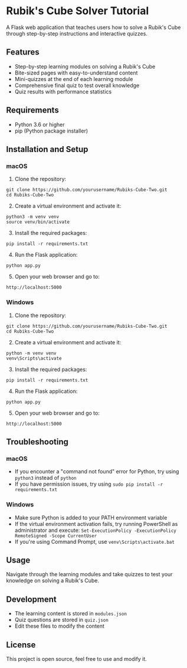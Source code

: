 # Rubik's Cube Solver Tutorial

A Flask web application that teaches users how to solve a Rubik's Cube through step-by-step instructions and interactive quizzes.

## Features

- Step-by-step learning modules on solving a Rubik's Cube
- Bite-sized pages with easy-to-understand content
- Mini-quizzes at the end of each learning module
- Comprehensive final quiz to test overall knowledge
- Quiz results with performance statistics

## Requirements

- Python 3.6 or higher
- pip (Python package installer)

## Installation and Setup

### macOS

1. Clone the repository:
```
git clone https://github.com/yourusername/Rubiks-Cube-Two.git
cd Rubiks-Cube-Two
```

2. Create a virtual environment and activate it:
```
python3 -m venv venv
source venv/bin/activate
```

3. Install the required packages:
```
pip install -r requirements.txt
```

4. Run the Flask application:
```
python app.py
```

5. Open your web browser and go to:
```
http://localhost:5000
```

### Windows

1. Clone the repository:
```
git clone https://github.com/yourusername/Rubiks-Cube-Two.git
cd Rubiks-Cube-Two
```

2. Create a virtual environment and activate it:
```
python -m venv venv
venv\Scripts\activate
```

3. Install the required packages:
```
pip install -r requirements.txt
```

4. Run the Flask application:
```
python app.py
```

5. Open your web browser and go to:
```
http://localhost:5000
```

## Troubleshooting

### macOS
- If you encounter a "command not found" error for Python, try using `python3` instead of `python`
- If you have permission issues, try using `sudo pip install -r requirements.txt`

### Windows
- Make sure Python is added to your PATH environment variable
- If the virtual environment activation fails, try running PowerShell as administrator and execute: `Set-ExecutionPolicy -ExecutionPolicy RemoteSigned -Scope CurrentUser`
- If you're using Command Prompt, use `venv\Scripts\activate.bat`

## Usage

Navigate through the learning modules and take quizzes to test your knowledge on solving a Rubik's Cube.

## Development

- The learning content is stored in `modules.json`
- Quiz questions are stored in `quiz.json`
- Edit these files to modify the content

## License

This project is open source, feel free to use and modify it. 